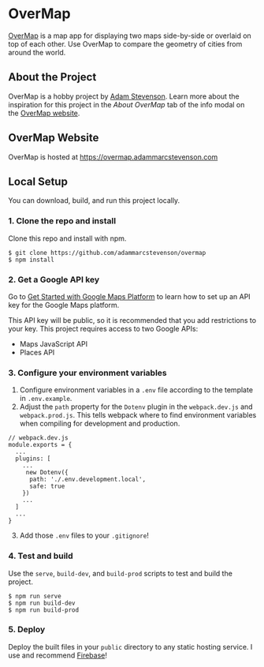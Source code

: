 # OverMap
[OverMap](https://overmap.adammarcstevenson.com) is a map app for displaying two maps side-by-side or overlaid on top of each other. Use OverMap to compare the geometry of cities from around the world.

## About the Project
OverMap is a hobby project by [Adam Stevenson](https://adammarcstevenson.com). Learn more about the inspiration for this project in the *About OverMap* tab of the info modal on the [OverMap website](https://overmap.adammarcstevenson.com).

## OverMap Website
OverMap is hosted at https://overmap.adammarcstevenson.com

## Local Setup
You can download, build, and run this project locally.

### 1. Clone the repo and install
Clone this repo and install with npm.
``` shell
$ git clone https://github.com/adammarcstevenson/overmap
$ npm install
```

### 2. Get a Google API key
Go to [Get Started with Google Maps Platform](https://developers.google.com/maps/gmp-get-started) to learn how to set up an API key for the Google Maps platform.

This API key will be public, so it is recommended that you add restrictions to your key. This project requires access to two Google APIs:
* Maps JavaScript API
* Places API

### 3. Configure your environment variables
1. Configure environment variables in a `.env` file according to the template in `.env.example`.
2. Adjust the `path` property for the `Dotenv` plugin in the `webpack.dev.js` and `webpack.prod.js`. This tells webpack where to find environment variables when compiling for development and production.
```
// webpack.dev.js
module.exports = {
  ...
  plugins: [
    ...
     new Dotenv({
      path: './.env.development.local',
      safe: true
    })
    ...
  ]
  ...
}
```
3. Add those `.env` files to your `.gitignore`!

### 4. Test and build
Use the `serve`, `build-dev`, and `build-prod` scripts to test and build the project.
``` shell
$ npm run serve
$ npm run build-dev
$ npm run build-prod
```

### 5. Deploy
Deploy the built files in your `public` directory to any static hosting service. I use and recommend [Firebase](https://firebase.google.com/)!